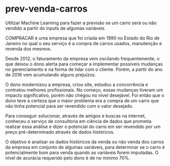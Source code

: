 # prev-venda-carros
Utilizar Machine Learning para fazer a previsão se um carro será ou não vendido a partir do inputs de algumas variáveis.

COMPRACAR é uma empresa que foi criada em 1990 no Estado do Rio de Janeiro no qual o seu serviço é a compra de carros usados, manutenção e revenda dos mesmos.

Desde 2012, o faturamento da empresa vem oscilando frequentemente, o que deixou o dono alerta para começar a implementar possíveis mudanças no gerenciamento e na forma de lidar com o cliente. Porém, a partir do ano de 2016 vem acumulando alguns prejuízos.

O dono modernizou a empresa, criou site, estudou a concorrência e contratou melhores profissionais. No começo, essas mudanças tiveram um impacto significativo, porém não chegou no nível desejável. Foi então que o dono teve a certeza que o maior problema era a compra de um carro que não tinha potencial para ser revendido com o valor desejado. 

Para conseguir solucionar, através de amigos e buscas na internet, conheceu o serviço de consultoria em ciência de dados  que prometia realizar essa análise e dizer o potencial do carro em ser revendido por um preço pré-determinado através de dados históricos.

O objetivo é analisar os dados históricos da venda ou não venda dos carros da empresa em conjunto de algumas variáveis, para determinar se o carro é potencialmente bom para venda quando as variáveis forem imputadas.
O nível de acurácia requerido pelo dono é de no mínimo 70%.
